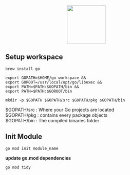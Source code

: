 <div align="center">
	<img src="https://raw.githubusercontent.com/gilbarbara/logos/master/logos/go.svg" width="120"/>
</div>


## Setup workspace


```
brew install go
```


```
export GOPATH=$HOME/go-workspace &&
export GOROOT=/usr/local/opt/go/libexec &&
export PATH=$PATH:$GOPATH/bin &&
export PATH=$PATH:$GOROOT/bin
```


```
mkdir -p $GOPATH $GOPATH/src $GOPATH/pkg $GOPATH/bin
```

$GOPATH/src : Where your Go projects are located  
$GOPATH/pkg : contains every package objects  
$GOPATH/bin : The compiled binaries folder



## Init Module

```
go mod init module_name
```

**update go.mod dependencies**
```
go mod tidy
```
